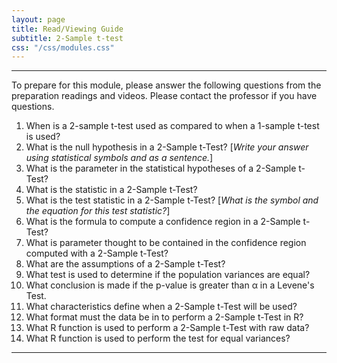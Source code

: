 ```yaml
---
layout: page
title: Read/Viewing Guide
subtitle: 2-Sample t-test
css: "/css/modules.css"
---
```


----

<div class="alert alert-warning">
To prepare for this module, please answer the following questions from the preparation readings and videos. Please contact the professor if you have questions.
</div>

1. When is a 2-sample t-test used as compared to when a 1-sample t-test is used?
1. What is the null hypothesis in a 2-Sample t-Test? [*Write your answer using statistical symbols and as a sentence.*]
1. What is the parameter in the statistical hypotheses of a 2-Sample t-Test?
1. What is the statistic in a 2-Sample t-Test?
1. What is the test statistic in a 2-Sample t-Test? [*What is the symbol and the equation for this test statistic?*]
1. What is the formula to compute a confidence region in a 2-Sample t-Test?
1. What is parameter thought to be contained in the confidence region computed with a 2-Sample t-Test?
1. What are the assumptions of a 2-Sample t-Test?
1. What test is used to determine if the population variances are equal?
1. What conclusion is made if the p-value is greater than &alpha; in a Levene's Test.
1. What characteristics define when a 2-Sample t-Test will be used?
1. What format must the data be in to perform a 2-Sample t-Test in R?
1. What R function is used to perform a 2-Sample t-Test with raw data?
1. What R function is used to perform the test for equal variances?


----
